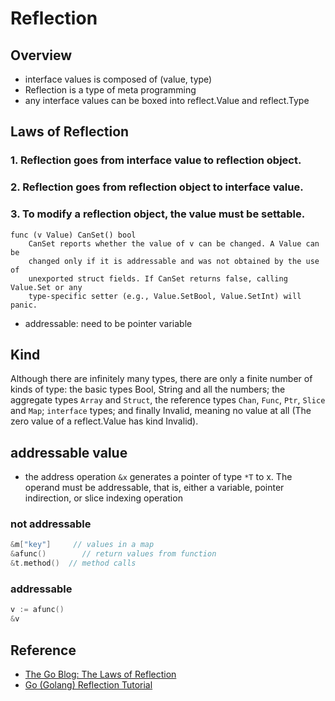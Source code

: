 # Reflection
## Overview
- interface values is composed of (value, type)
- Reflection is a type of meta programming 
- any interface values can be boxed into reflect.Value and reflect.Type
## Laws of Reflection
### 1. Reflection goes from interface value to reflection object.
### 2. Reflection goes from reflection object to interface value.
### 3. To modify a reflection object, the value must be settable.
```
func (v Value) CanSet() bool
    CanSet reports whether the value of v can be changed. A Value can be
    changed only if it is addressable and was not obtained by the use of
    unexported struct fields. If CanSet returns false, calling Value.Set or any
    type-specific setter (e.g., Value.SetBool, Value.SetInt) will panic.
```
- addressable: need to be pointer variable


## Kind

Although there are infinitely many types, there are only a finite number of kinds of type: the basic types Bool, String and all the numbers; the aggregate types `Array` and `Struct`, the reference types `Chan`, `Func`, `Ptr`, `Slice` and `Map`; `interface` types; and finally Invalid, meaning no value at all (The zero value of a reflect.Value has kind Invalid).

## addressable value
- the address operation `&x` generates a pointer of type `*T` to x. The operand must be addressable, that is, either a variable, pointer indirection, or slice indexing operation
### not addressable
```go
&m["key"]     // values in a map
&afunc()        // return values from function
&t.method()  // method calls
```


### addressable
```go
v := afunc()
&v
```

## Reference 
- [The Go Blog: The Laws of Reflection](https://go.dev/blog/laws-of-reflection)
- [Go (Golang) Reflection Tutorial](https://youtu.be/f4aUrm7N5DU)
